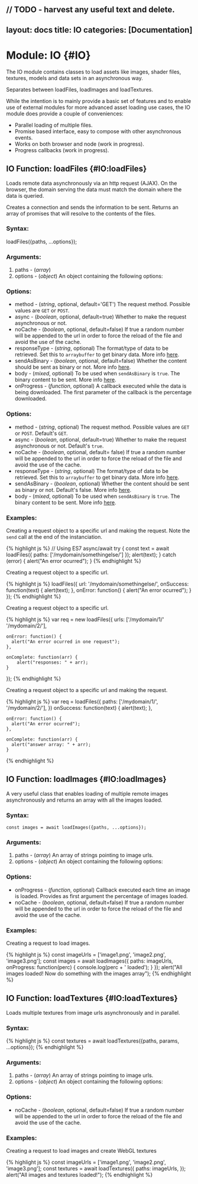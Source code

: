 // TODO - harvest any useful text and delete.
---
layout: docs
title: IO
categories: [Documentation]
---

Module: IO {#IO}
===========================

The IO module contains classes to load assets like images, shader files,
textures, models and data sets in an asynchronous way.

Separates between loadFiles, loadImages and loadTextures.

While the intention is to mainly provide a basic set of features and
to enable use of external modules for more advanced asset loading use cases,
the IO module does provide a couple of conveniences:

* Parallel loading of multiple files.
* Promise based interface, easy to compose with other asynchronous events.
* Works on both browser and node (work in progress).
* Progress callbacks (work in progress).


IO Function: loadFiles {#IO:loadFiles}
--------------------------------------

Loads remote data asynchronously via an http request (AJAX).
On the browser, the domain serving the data must match the
domain where the data is queried.

Creates a connection and sends the information to be sent. Returns
an array of promises that will resolve to the contents of the files.

### Syntax:

  loadFiles({paths, ...options});

### Arguments:

1. paths - (*array*)
1. options - (*object*) An object containing the following options:

### Options:

* method - (*string*, optional, default='GET')
  The request method. Possible values are `GET` or `POST`.
* async - (*boolean*, optional, default=true)
  Whether to make the request asynchronous or not.
* noCache - (*boolean*, optional, default=false)
  If true a random number will be appended to the url in order to
  force the reload of the file and avoid the use of the cache.
* responseType - (*string*, optional)
  The format/type of data to be retrieved.
  Set this to `arraybuffer` to get binary data. More info
  [here](https://developer.mozilla.org/En/Using_XMLHttpRequest#Handling_binary_data).
* sendAsBinary - (*boolean*, optional, default=false)
  Whether the content should be sent as binary or not. More info
  [here](https://developer.mozilla.org/en/xmlhttprequest#sendAsBinary()).
* body - (*mixed*, optional) To be used when `sendAsBinary` is `true`.
  The binary content to be sent. More info
  [here](https://developer.mozilla.org/en/xmlhttprequest#sendAsBinary()).
* onProgress - (*function*, optional)
  A callback executed while the data is being downloaded.
  The first parameter of the callback is the percentage downloaded.

### Options:

* method - (*string*, optional) The request method.
  Possible values are `GET` or `POST`. Default's `GET`.
* async - (*boolean*, optional, default=true)
  Whether to make the request asynchronous or not. Default's `true`.
* noCache - (*boolean*, optional, default= false)
   If true a random number will be appended
   to the url in order to force the reload of the file and avoid
   the use of the cache.
* responseType - (*string*, optional) The format/type of data to be retrieved.
  Set this to `arraybuffer` to get binary data. More info
  [here](https://developer.mozilla.org/En/Using_XMLHttpRequest#Handling_binary_data).
* sendAsBinary - (*boolean*, optional) Whether the content should be sent
  as binary or not. Default's false. More info 
  [here](https://developer.mozilla.org/en/xmlhttprequest#sendAsBinary()).
* body - (*mixed*, optional) To be used when `sendAsBinary` is `true`.
  The binary content to be sent. More info 
  [here](https://developer.mozilla.org/en/xmlhttprequest#sendAsBinary()).


### Examples:

Creating a request object to a specific url and making the request. 
Note the `send` call at the end of the instanciation.

{% highlight js %}
  // Using ES7 async/await
  try {
    const text = await loadFiles({
      paths: ['/mydomain/somethingelse/']
    });
    alert(text);
  } catch (error) {
    alert("An error ocurred");
  }
{% endhighlight %}


Creating a request object to a specific url.

{% highlight js %}
  loadFiles({
    url: '/mydomain/somethingelse/',
    onSuccess: function(text) {
      alert(text);
    },
    onError: function() {
      alert("An error ocurred");
    }
  });
{% endhighlight %}

Creating a request object to a specific url.

{% highlight js %}
  var req = new loadFiles({
    urls: ['/mydomain/1/' '/mydomain/2/'],

    onError: function() {
      alert("An error ocurred in one request");
    },

    onComplete: function(arr) {
        alert("responses: " + arr);
    }
  });
{% endhighlight %}

Creating a request object to a specific url and making the request.

{% highlight js %}
  var req = loadFiles({
    paths: ['/mydomain/1/', '/mydomain/2/'],
  })
    onSuccess: function(text) {
      alert(text);
    },

    onError: function() {
      alert("An error ocurred");
    },

    onComplete: function(arr) {
      alert("answer array: " + arr);
    }
{% endhighlight %}


IO Function: loadImages {#IO:loadImages}
----------------------------------------

A very useful class that enables loading of multiple remote images
asynchronously and returns an array with all the images loaded.

### Syntax:

	const images = await loadImages({paths, ...options});

### Arguments:

1. paths - (*array*) An array of strings pointing to image urls.
1. options - (*object*) An object containing the following options:

### Options:

* onProgress - (*function*, optional) Callback executed each time an image is loaded. Provides as first argument the percentage of images loaded.
* noCache - (*boolean*, optional, default=false)
  If true a random number will be appended to the url in order to force
  the reload of the file and avoid the use of the cache.

### Examples:

Creating a request to load images.

{% highlight js %}
  const imageUrls = ['image1.png', 'image2.png', 'image3.png'];
  const images = await loadImages({
    paths: imageUrls,
    onProgress: function(perc) {
      console.log(perc + ' loaded');
    }
  });
  alert("All images loaded! Now do something with the images array");
{% endhighlight %}


IO Function: loadTextures {#IO:loadTextures}
--------------------------------------------

Loads multiple textures from image urls asynchronously and in parallel.

### Syntax:

{% highlight js %}
	const textures = await loadTextures({paths, params, ...options});
{% endhighlight %}

### Arguments:

1. paths - (*array*) An array of strings pointing to image urls.
2. options - (*object*) An object containing the following options:

### Options:

* noCache - (*boolean*, optional, default=false)
  If true a random number will be appended to the url in order to
  force the reload of the file and avoid the use of the cache.

### Examples:

Creating a request to load images and create WebGL textures

{% highlight js %}
  const imageUrls = ['image1.png', 'image2.png', 'image3.png'];
  const textures = await loadTextures({
    paths: imageUrls,
  });
  alert("All images and textures loaded!");
{% endhighlight %}
